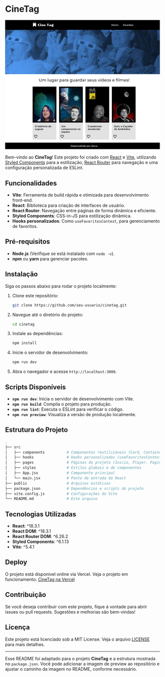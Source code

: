 # CineTag

![Preview](./public/assets/preview.png)

Bem-vindo ao **CineTag**! Este projeto foi criado com [React](https://reactjs.org/) e [Vite](https://vitejs.dev/), utilizando [Styled Components](https://styled-components.com/) para a estilização, [React Router](https://reactrouter.com/en/main) para navegação e uma configuração personalizada de ESLint.

## Funcionalidades

- **Vite**: Ferramenta de build rápida e otimizada para desenvolvimento front-end.
- **React**: Biblioteca para criação de interfaces de usuário.
- **React Router**: Navegação entre páginas de forma dinâmica e eficiente.
- **Styled Components**: CSS-in-JS para estilização dinâmica.
- **Hooks personalizados**: Como `useFavoritosContext`, para gerenciamento de favoritos.

## Pré-requisitos

- **Node.js** (Verifique se está instalado com `node -v`).
- **npm** ou **yarn** para gerenciar pacotes.

## Instalação

Siga os passos abaixo para rodar o projeto localmente:

1. Clone este repositório:

   ```bash
   git clone https://github.com/seu-usuario/cinetag.git
   ```

2. Navegue até o diretório do projeto:

   ```bash
   cd cinetag
   ```

3. Instale as dependências:

   ```bash
   npm install
   ```

4. Inicie o servidor de desenvolvimento:

   ```bash
   npm run dev
   ```

5. Abra o navegador e acesse `http://localhost:3000`.

## Scripts Disponíveis

- **`npm run dev`**: Inicia o servidor de desenvolvimento com Vite.
- **`npm run build`**: Compila o projeto para produção.
- **`npm run lint`**: Executa o ESLint para verificar o código.
- **`npm run preview`**: Visualiza a versão de produção localmente.

## Estrutura do Projeto

```bash
.
├── src
│   ├── components          # Componentes reutilizáveis (Card, Container, Rodape, etc.)
│   ├── hooks               # Hooks personalizados (useFavoritosContext)
│   ├── pages               # Páginas do projeto (Inicio, Player, PaginaBase)
│   ├── styles              # Estilos globais e de componentes
│   ├── App.jsx             # Componente principal
│   └── main.jsx            # Ponto de entrada do React
├── public                  # Arquivos estáticos
├── package.json            # Dependências e scripts do projeto
├── vite.config.js          # Configurações do Vite
└── README.md               # Este arquivo
```

## Tecnologias Utilizadas

- **React**: ^18.3.1
- **React DOM**: ^18.3.1
- **React Router DOM**: ^6.26.2
- **Styled Components**: ^6.1.13
- **Vite**: ^5.4.1

## Deploy

O projeto está disponível online via Vercel. Veja o projeto em funcionamento: [CineTag na Vercel](https://seu-projeto.vercel.app)

## Contribuição

Se você deseja contribuir com este projeto, fique à vontade para abrir issues ou pull requests. Sugestões e melhorias são bem-vindas!

## Licença

Este projeto está licenciado sob a MIT License. Veja o arquivo [LICENSE](./LICENSE) para mais detalhes.

---

Esse README foi adaptado para o projeto **CineTag** e a estrutura mostrada no `package.json`. Você pode adicionar a imagem de preview ao repositório e ajustar o caminho da imagem no README, conforme necessário.
